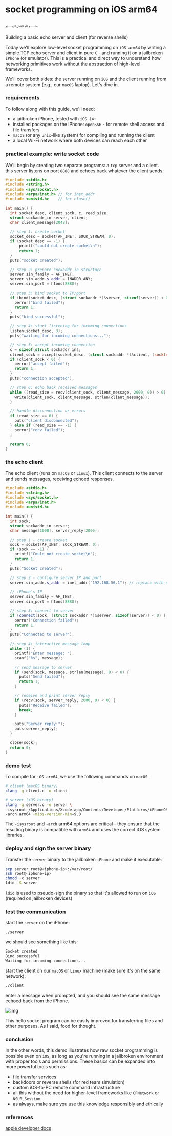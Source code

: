 # socket programming on iOS arm64

﷽

Building a basic echo server and client (for reverse shells)    

Today we'll explore low-level socket programming on `iOS arm64` by writing a simple TCP echo server and client in pure `C` - and running it on a jailbroken `iPhone` (or emulator). This is a practical and direct way to understand how networking primitives work without the abstraction of high-level frameworks.     

We'll cover both sides: the server running on `iOS` and the client running from a remote system (e.g., our `macOS` laptop). Let's dive in.     

###  requirements

To follow along with this guide, we'll need:

- a jailbroken iPhone, tested with `iOS 14+`      
- installed packages on the iPhone: `openSSH` - for remote shell access and file transfers     
- `macOS` (or any `unix`-like system) for compiling and running the client      
- a local Wi-Fi network where both devices can reach each other      

### practical example: write socket code

We'll begin by creating two separate programs: a `tcp` server and a client. this server listens on port `8888` and echoes back whatever the client sends:     

```cpp
#include <stdio.h>
#include <string.h>
#include <sys/socket.h>
#include <arpa/inet.h> // for inet_addr
#include <unistd.h>    // for close()

int main() {
  int socket_desc, client_sock, c, read_size;
  struct sockaddr_in server, client;
  char client_message[2048];

  // step 1: create socket
  socket_desc = socket(AF_INET, SOCK_STREAM, 0);
  if (socket_desc == -1) {
      printf("could not create socket\n");
      return 1;
  }
  puts("socket created");

  // step 2: prepare sockaddr_in structure
  server.sin_family = AF_INET;
  server.sin_addr.s_addr = INADDR_ANY;
  server.sin_port = htons(8888);

  // step 3: bind socket to IP/port
  if (bind(socket_desc, (struct sockaddr *)&server, sizeof(server)) < 0) {
    perror("bind failed");
    return 1;
  }
  puts("bind successful");

  // step 4: start listening for incoming connections
  listen(socket_desc, 3);
  puts("waiting for incoming connections...");

  // step 5: accept incoming connection
  c = sizeof(struct sockaddr_in);
  client_sock = accept(socket_desc, (struct sockaddr *)&client, (socklen_t*)&c);
  if (client_sock < 0) {
    perror("accept failed");
    return 1;
  }
  puts("connection accepted");

  // step 6: echo back received messages
  while ((read_size = recv(client_sock, client_message, 2000, 0)) > 0) {
    write(client_sock, client_message, strlen(client_message));
  }

  // handle disconnection or errors
  if (read_size == 0) {
    puts("client disconnected");
  } else if (read_size == -1) {
    perror("recv failed");
  }

  return 0;
}
```

### the echo client

The echo client (runs on `macOS` or `Linux`). This client connects to the server and sends messages, receiving echoed responses.    

```cpp
#include <stdio.h>
#include <string.h>
#include <sys/socket.h>
#include <arpa/inet.h>
#include <unistd.h>

int main() {
  int sock;
  struct sockaddr_in server;
  char message[1000], server_reply[2000];

  // step 1 - create socket
  sock = socket(AF_INET, SOCK_STREAM, 0);
  if (sock == -1) {
    printf("Could not create socket\n");
    return 1;
  }
  puts("Socket created");

  // step 2 - configure server IP and port
  server.sin_addr.s_addr = inet_addr("192.168.56.1"); // replace with our 
  
  // iPhone's IP
  server.sin_family = AF_INET;
  server.sin_port = htons(8888);

  // step 3: connect to server
  if (connect(sock, (struct sockaddr *)&server, sizeof(server)) < 0) {
    perror("Connection failed");
    return 1;
  }
  puts("Connected to server");

  // step 4: interactive message loop
  while (1) {
    printf("Enter message: ");
    scanf("%s", message);

    // send message to server
    if (send(sock, message, strlen(message), 0) < 0) {
      puts("Send failed");
      return 1;
    }

    // receive and print server reply
    if (recv(sock, server_reply, 2000, 0) < 0) {
      puts("Receive failed");
      break;
    }

    puts("Server reply:");
    puts(server_reply);
  }

  close(sock);
  return 0;
}
```

### demo test

To compile for `iOS arm64`, we use the following commands on `macOS`:     

```bash
# client (macOS binary)
clang -g client.c -o client

# server (iOS binary)
clang -g server.c -o server \
-isysroot /Applications/Xcode.app/Contents/Developer/Platforms/iPhoneOS.platform/Developer/SDKs/iPhoneOS14.4.sdk \
-arch arm64 -mios-version-min=9.0
```

The `-isysroot` and `-arch` arm64 options are critical - they ensure that the resulting binary is compatible with `arm64` and uses the correct iOS system libraries.     

### deploy and sign the server binary

Transfer the `server` binary to the jailbroken `iPhone` and make it executable:    

```bash
scp server root@<iphone-ip>:/var/root/
ssh root@<iphone-ip>
chmod +x server
ldid -S server
```

`ldid` is used to pseudo-sign the binary so that it's allowed to run on `iOS` (required on jailbroken devices)      

### test the communication

start the `server` on the iPhone:     

```bash
./server
```

we should see something like this:     

```bash
Socket created
Bind successful
Waiting for incoming connections...
```

start the client on our `macOS` or `Linux` machine (make sure it's on the same network):      

```bash
./client
```

enter a message when prompted, and you should see the same message echoed back from the iPhone.      

![img](./img/2025-05-10_18-41.png)     

This hello socket program can be easily improved for transferring files and other purposes. As I said, food for thought.     

### conclusion

In the other words, this demo illustrates how raw socket programming is possible even on `iOS`, as long as you're running in a jailbroken environment with proper tools and permissions. These basics can be expanded into more powerful tools such as:

- file transfer services      
- backdoors or reverse shells (for red team simulation)     
- custom iOS-to-PC remote command infrastructure      
- all this without the need for higher-level frameworks like `CFNetwork` or `NSURLSession`         
- as always, make sure you use this knowledge responsibly and ethically      

### references

[apple developer docs](https://developer.apple.com/documentation/foundation/socketport/socket/)       
